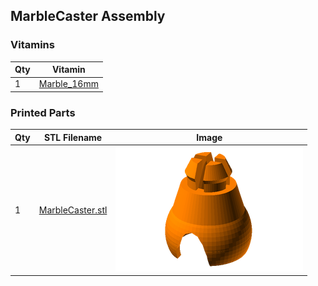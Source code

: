 ## MarbleCaster Assembly

### Vitamins

 Qty | Vitamin
 --- | --- 
  1  | [Marble_16mm](../vitamins/Marble.scad)

### Printed Parts

 Qty | STL Filename | Image
 --- | --- | ---
  1  | [MarbleCaster.stl](../stl/MarbleCaster.stl) | ![](../images/MarbleCaster_STL.png)

